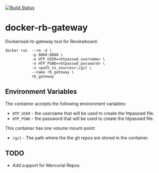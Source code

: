 [![Build Status](https://travis-ci.com/Ho-Lee-Schitt/docker-rb-gateway.svg?token=vs3DEDeFykVr9Ydk7c1J&branch=master)](https://travis-ci.com/Ho-Lee-Schitt/docker-rb-gateway)

docker-rb-gateway
==================

Dockerised rb-gateway tool for Reviewboard.

    docker run  --rm -d \
                -p 8888:8888 \
                -e HTP_USER=<htpasswd_username> \
                -e HTP_PSWD=<htpasswd_password> \
                -v <path_to_sources>:/git \
                --name rb_gateway \
                rb_gateway

## Environment Variables

The container accepts the following environment variables:

- ```HTP_USER``` - the username that will be used to create the htpasswd file.
- ```HTP_PSWD``` - the password that will be used to create the htpasswd file.

This container has one volume mount-point:

- `/git` - The path where the the git repos are stored in the container.

## TODO
- Add support for Mercurial Repos.
